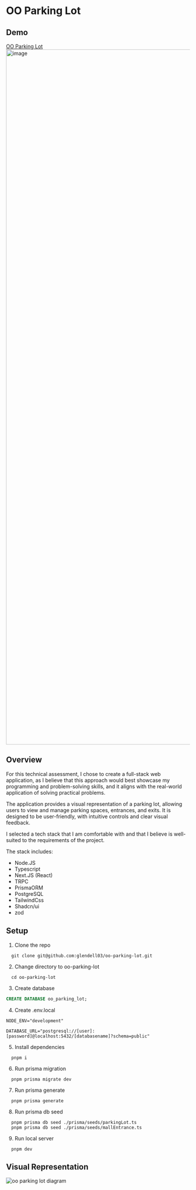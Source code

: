 # OO Parking Lot
## Demo
[OO Parking Lot](https://oo-parking-lot-7b4o.vercel.app/)
<img width="1902" alt="image" src="https://github.com/glendell03/oo-parking-lot/assets/58845052/bbfe531a-b84c-47f6-9ff0-274c01d708ce">

## Overview
For this technical assessment, I chose to create a full-stack web application, as I believe that this approach would best showcase my programming and problem-solving skills, and it aligns with the real-world application of solving practical problems.

The application provides a visual representation of a parking lot, allowing users to view and manage parking spaces, entrances, and exits. It is designed to be user-friendly, with intuitive controls and clear visual feedback.

I selected a tech stack that I am comfortable with and that I believe is well-suited to the requirements of the project. 

The stack includes:

- Node.JS
- Typescript
- Next.JS (React)
- TRPC
- PrismaORM
- PostgreSQL
- TailwindCss
- Shadcn/ui
- zod

## Setup
1. Clone the repo
```console
  git clone git@github.com:glendell03/oo-parking-lot.git
```
2. Change directory to oo-parking-lot
```console
  cd oo-parking-lot
```
3. Create database
```sql
CREATE DATABASE oo_parking_lot;
```
4. Create .env.local
```env
NODE_ENV="development"

DATABASE_URL="postgresql://[user]:[password]@localhost:5432/[databasename]?schema=public"
```
5. Install dependencies
```console
  pnpm i
```
6. Run prisma migration
```console
  pnpm prisma migrate dev
```
7. Run prisma generate
```console
  pnpm prisma generate
```
8. Run prisma db seed
```console
  pnpm prisma db seed ./prisma/seeds/parkingLot.ts
  pnpm prisma db seed ./prisma/seeds/mallEntrance.ts 
```
9. Run local server
```console
  pnpm dev
```

## Visual Representation

<picture>
  <source media="(prefers-color-scheme: dark)" srcset="https://github.com/glendell03/oo-parking-lot/assets/58845052/5d03688a-023f-430b-aa56-5a3613903cfd">
  <source media="(prefers-color-scheme: light)" srcset="https://github.com/glendell03/oo-parking-lot/assets/58845052/2f1d57d1-131e-44aa-86c2-df115d13c53e">
  <img alt="oo parking lot diagram" src="https://github.com/glendell03/oo-parking-lot/assets/58845052/2f1d57d1-131e-44aa-86c2-df115d13c53e">
</picture>
